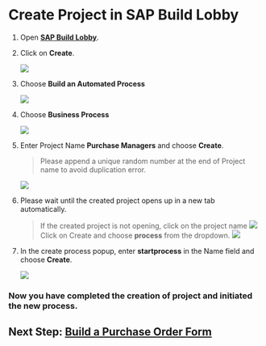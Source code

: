 # Create Project in SAP Build Lobby

1. Open **[SAP Build Lobby](https://hands-on.eu10.build.cloud.sap/lobby)**.

2. Click on **Create**.

    ![](./images/create1.png)

3. Choose **Build an Automated Process**

    ![](./images/choosebuild.png)

4. Choose **Business Process**

    ![](./images/bp.png)

5. Enter Project Name **Purchase Managers** and choose **Create**.
    > Please append a unique random number at the end of Project name to avoid duplication error.

    ![](./images/projectname.png)

6. Please wait until the created project opens up in a new tab automatically.

    > If the created project is not opening, click on the project name
    ![](./images/projectclick.png)
    Click on Create and choose **process** from the dropdown.
    ![](./images/createprocessmanual.png)

7. In the create process popup, enter **startprocess** in the Name field and choose **Create**.

    ![](./images/createprocess.png)

### Now you have completed the creation of project and initiated the new process.

## Next Step: [Build a Purchase Order Form](../form/README.md)



